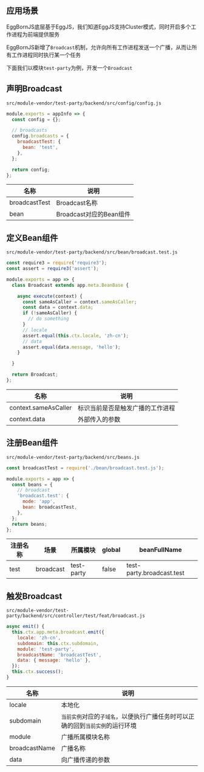 ## 应用场景

EggBornJS底层基于EggJS，我们知道EggJS支持Cluster模式，同时开启多个工作进程为前端提供服务

EggBornJS新增了`Broadcast`机制，允许向所有工作进程发送一个广播，从而让所有工作进程同时执行某一个任务

下面我们以模块`test-party`为例，开发一个`Broadcast`

## 声明Broadcast

`src/module-vendor/test-party/backend/src/config/config.js`

``` javascript
module.exports = appInfo => {
  const config = {};

  // broadcasts
  config.broadcasts = {
    broadcastTest: {
      bean: 'test',
    },
  };

  return config;
};
```

|名称|说明|
|--|--|
|broadcastTest|Broadcast名称|
|bean|Broadcast对应的Bean组件|

## 定义Bean组件

`src/module-vendor/test-party/backend/src/bean/broadcast.test.js`

``` javascript
const require3 = require('require3');
const assert = require3('assert');

module.exports = app => {
  class Broadcast extends app.meta.BeanBase {

    async execute(context) {
      const sameAsCaller = context.sameAsCaller;
      const data = context.data;
      if (!sameAsCaller) {
        // do something
      }
      // locale
      assert.equal(this.ctx.locale, 'zh-cn');
      // data
      assert.equal(data.message, 'hello');
    }

  }

  return Broadcast;
};
```

|名称|说明|
|--|--|
|context.sameAsCaller|标识当前是否是触发广播的工作进程|
|context.data|外部传入的参数|

## 注册Bean组件

`src/module-vendor/test-party/backend/src/beans.js`

``` javascript
const broadcastTest = require('./bean/broadcast.test.js');

module.exports = app => {
  const beans = {
    // broadcast
    'broadcast.test': {
      mode: 'app',
      bean: broadcastTest,
    },
  };
  return beans;
};
```

|注册名称|场景|所属模块|global|beanFullName|
|--|--|--|--|--|
|test|broadcast|test-party|false|test-party.broadcast.test|

## 触发Broadcast

`src/module-vendor/test-party/backend/src/controller/test/feat/broadcast.js`

``` javascript
async emit() {
  this.ctx.app.meta.broadcast.emit({
    locale: 'zh-cn',
    subdomain: this.ctx.subdomain,
    module: 'test-party',
    broadcastName: 'broadcastTest',
    data: { message: 'hello' },
  });
  this.ctx.success();
}
```

|名称|说明|
|--|--|
|locale|本地化|
|subdomain|`当前实例`对应的`子域名`，以便执行广播任务时可以正确的回到`当前实例`的运行环境|
|module|广播所属模块名称|
|broadcastName|广播名称|
|data|向广播传递的参数|
